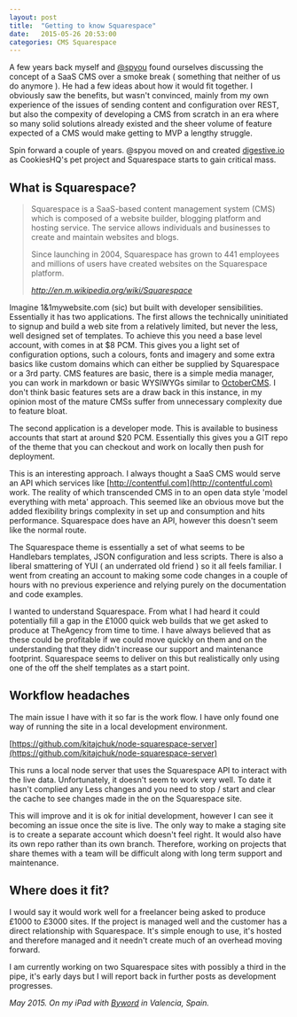 ```yaml
---
layout: post
title:  "Getting to know Squarespace"
date:   2015-05-26 20:53:00
categories: CMS Squarespace
---
```


A few years back myself and [@spyou](http://twitter.com/spyou) found ourselves discussing the concept of a SaaS CMS over a smoke break ( something that neither of us do anymore ). He had a few ideas about how it would fit together. I obviously saw the benefits, but wasn't convinced, mainly from my own experience of the issues of sending content and configuration over REST, but also the compexity of developing a CMS from scratch in an era where so many solid solutions already existed and the sheer volume of feature expected of a CMS would make getting to MVP a lengthy struggle.

Spin forward a couple of years. @spyou moved on and created [digestive.io](http://digestive.io) as CookiesHQ's pet project and Squarespace starts to gain critical mass.

## What is Squarespace?

<blockquote>
  <p>Squarespace is a SaaS-based content management system (CMS) which is composed of a website builder, blogging platform and hosting service. The service allows individuals and businesses to create and maintain websites and blogs.</p>
  <p>Since launching in 2004, Squarespace has grown to 441 employees and millions of users have created websites on the Squarespace platform.</p>
  <cite><a href="http://en.m.wikipedia.org/wiki/Squarespace">http://en.m.wikipedia.org/wiki/Squarespace</a></cite>
</blockquote>

Imagine 1&1mywebsite.com (sic) but built with developer sensibilities. Essentially it has two applications. The first allows the technically uninitiated to signup and build a web site from a relatively limited, but never the less, well designed set of templates. To achieve this you need a base level account, with comes in at $8 PCM. This gives you a light set of configuration options, such a colours, fonts and imagery and some extra basics like custom domains which can either be supplied by Squarespace or a 3rd party. CMS features are basic, there is a simple media manager, you can work in markdown or basic WYSIWYGs similar to [OctoberCMS](http://octobercms.com). I don't think basic features sets are a draw back in this instance, in my opinion most of the mature CMSs suffer from unnecessary complexity due to feature bloat.

The second application is a developer mode. This is available to business accounts that start at around $20 PCM. Essentially this gives you a GIT repo of the theme that you can checkout and work on locally then push for deployment.

This is an interesting approach. I always thought a SaaS CMS would serve an API which services like [http://contentful.com](http://contentful.com) work. The reality of which transcended CMS in to an open data style 'model everything with meta' approach. This seemed like an obvious move but the added flexibility brings complexity in set up and consumption and hits performance. Squarespace does have an API, however this doesn't seem like the normal route.

The Squarespace theme is essentially a set of what seems to be Handlebars templates, JSON configuration and less scripts. There is also a liberal smattering of YUI ( an underrated old friend )  so it all feels familiar. I went from creating an account to making some code changes in a couple of hours with no previous experience and relying purely on the documentation and code examples.

I wanted to understand Squarespace. From what I had heard it could potentially fill a gap in the £1000 quick web builds that we get asked to produce at TheAgency from time to time. I have always believed that as these could be profitable if we could move quickly on them and on the understanding that they didn't increase our support and maintenance footprint. Squarespace seems to deliver on this but realistically only using one of the off the shelf templates as a start point.

## Workflow headaches

The main issue I have with it so far is the work flow. I have only found one way of running the site in a local development environment.

[https://github.com/kitajchuk/node-squarespace-server](https://github.com/kitajchuk/node-squarespace-server)

This runs a local node server that uses the Squarespace API to interact with the live data. Unfortunately, it doesn't seem to work very well. To date it hasn't complied any Less changes and you need to stop / start and clear the cache to see changes made in the on the Squarespace site.

This will improve and it is ok for initial development, however I can see it becoming an issue once the site is live. The only way to make a staging site is to create a separate account which doesn't feel right. It would also have its own repo rather than its own branch. Therefore, working on projects that share themes with a team will be difficult along with long term support and maintenance.

## Where does it fit?

I would say it would work well for a freelancer being asked to produce £1000 to £3000 sites. If the project is managed well and the customer has a direct relationship with Squarespace. It's simple enough to use, it's hosted and therefore managed and it needn't create much of an overhead moving forward.

I am currently working on two Squarespace sites with possibly a third in the pipe, it's early days but I will report back in further posts as development progresses.

<em>May 2015. On my iPad with <a href="http://bywordapp.com/">Byword</a> in Valencia, Spain.</em>
